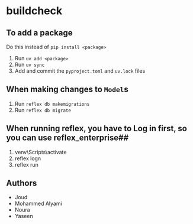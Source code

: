 # buildcheck


## To add a package

Do this instead of `pip install <package>`

1. Run `uv add <package>`
2. Run `uv sync`
3. Add and commit the `pyproject.toml` and `uv.lock` files

## When making changes to **`Model`s**

1. Run `reflex db makemigrations`
2. Run `reflex db migrate`

## When running reflex, you have to Log in first, so you can use reflex_enterprise##

1. venv\Scripts\activate
2. reflex logn
3. reflex run

## Authors

- Joud
- Mohammed Alyami
- Noura
- Yaseen
